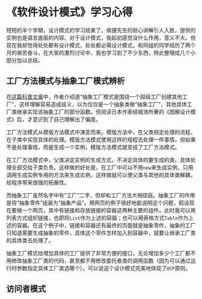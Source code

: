 # 《软件设计模式》学习心得

短短的半个学期，设计模式的学习结束了。侯捷先生的耐心讲解引人入胜，提供的实例也是语言底层的内容。对于设计模式，我起初感觉没什么作用，意义不大。但现在我却觉得处处都有设计模式，处处都必需设计模式。和同组的同学经历了两个月的艰苦奋斗，在大家的激烈讨论中，我也学习到了不少东西，特此整理成几个小部分加以总结。

## 工厂方法模式与抽象工厂模式辨析

在[这篇科普文章](https://www.runoob.com/design-pattern/abstract-factory-pattern.html)中，作者介绍道“抽象工厂模式是围绕一个超级工厂创建其他工厂”，这样理解容易造成歧义，以为仅仅是一个抽象类做“抽象工厂”，其他具体工厂类继承实现该抽象工厂的部分函数。但阅读日本作家结城浩所著的《图解设计模式》后，才意识到了自己理解出了偏差。

工厂方法模式从模版方法模式中演变而来。模版方法中，在父类规定处理的流程，在子类中实现具体的处理。模版方法模式使用这样的规程去处理一件事情，但如果不是处理事情，而是生成一个实例，模版方法模式就变成了工厂方法模式。

在工厂方法模式中，父类决定实例的生成方式，不决定具体的要生成的类。具体处理全部交给子类负责。这样做的好处是，在工厂中可以不用`new`来生成实例，只用调用生成实例专用的方法来生成实例，这样做就可以使父类与其他的具体类解耦，给程序带来很强的拓展性。

而抽象工厂虽然名字中有“工厂”二字，但却和工厂方法大相径庭。抽象工厂的作用是将“抽象零件”组装为“抽象产品”。用网页的例子很好地能说明这个问题，假设现在要做一个网页，其中有链接和存放链接的容器这两种主要的组件。此时我可以用列表方式组织链接，也即将`List`作为上述的容器；也可以用表格方式`Table`作为上述的容器。在这个例子中，链接和容器还有最终的页面就是抽象零件，抽象的工厂只知道需要生成抽象的零件，具体这个零件怎样加入到容器中，就要让继承工厂类的具体类去处理了。

抽象工厂模式给增加具体的工厂提供了非常方便的接口，无论增加多少个工厂都不用修改抽象工厂类的代码，甚至都不用修改委托者类的调用函数（因为可以通过运行时参数指定具体工厂类选哪个）。可以说这个设计模式完美地体现了`OCP`原则。

## 访问者模式